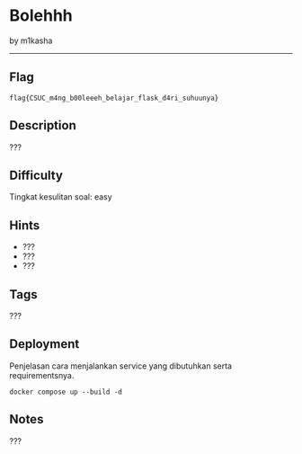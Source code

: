 # Bolehhh

by m1kasha

---

## Flag

```
flag{CSUC_m4ng_b00leeeh_belajar_flask_d4ri_suhuunya}
```

## Description
???

## Difficulty
Tingkat kesulitan soal: easy

## Hints
* ???
* ???
* ???

## Tags
???

## Deployment
Penjelasan cara menjalankan service yang dibutuhkan serta requirementsnya.
```
docker compose up --build -d
```
## Notes
???
